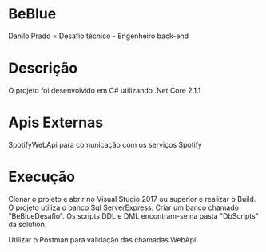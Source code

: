 # BeBlue
Danilo Prado = Desafio técnico - Engenheiro back-end 

# Descrição
O projeto foi desenvolvido em C# utilizando .Net Core 2.1.1

# Apis Externas
SpotifyWebApi para comunicação com os serviços Spotify

# Execução
Clonar o projeto e abrir no Visual Studio 2017 ou superior e realizar o Build.
O projeto utiliza o banco Sql ServerExpress. Criar um banco chamado "BeBlueDesafio". Os scripts DDL e DML encontram-se na pasta "DbScripts" da solution.

Utilizar o Postman para validação das chamadas WebApi.
